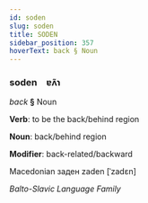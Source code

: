 ```yaml
---
id: soden
slug: soden
title: SODEN
sidebar_position: 357
hoverText: back § Noun
---
```


### soden&emsp;<span kind="abugida">ɐʌ̃ɿ</span>

*back* **§** Noun

**Verb**: to be the back/behind region

**Noun**: back/behind region

**Modifier**: back-related/backward

Macedonian заден zaden [ˈzadɛn]

*Balto-Slavic Language Family*
